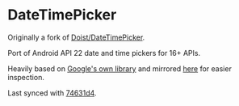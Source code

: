 # DateTimePicker

Originally a fork of [Doist/DateTimePicker](https://github.com/Doist/DateTimePicker).

Port of Android API 22 date and time pickers for 16+ APIs.

Heavily based on [Google's own library](https://android.googlesource.com/platform/frameworks/opt/datetimepicker/) and mirrored [here](https://github.com/goncalossilva/datetimepicker) for easier inspection.

Last synced with [74631d4](https://github.com/goncalossilva/datetimepicker/commit/74631d4581fe01cfcbc38f63740d165f388d5044).
